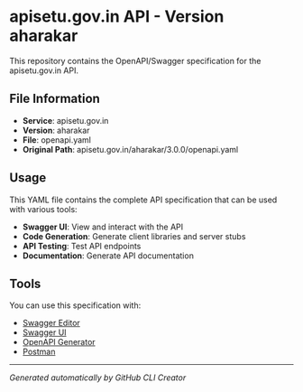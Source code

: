 # apisetu.gov.in API - Version aharakar

This repository contains the OpenAPI/Swagger specification for the apisetu.gov.in API.

## File Information

- **Service**: apisetu.gov.in
- **Version**: aharakar
- **File**: openapi.yaml
- **Original Path**: apisetu.gov.in/aharakar/3.0.0/openapi.yaml

## Usage

This YAML file contains the complete API specification that can be used with various tools:

- **Swagger UI**: View and interact with the API
- **Code Generation**: Generate client libraries and server stubs
- **API Testing**: Test API endpoints
- **Documentation**: Generate API documentation

## Tools

You can use this specification with:

- [Swagger Editor](https://editor.swagger.io/)
- [Swagger UI](https://swagger.io/tools/swagger-ui/)
- [OpenAPI Generator](https://openapi-generator.tech/)
- [Postman](https://www.postman.com/)

---

*Generated automatically by GitHub CLI Creator*
